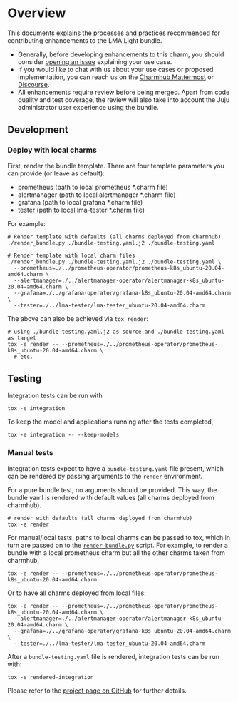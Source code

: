 # Overview

This documents explains the processes and practices recommended for
contributing enhancements to the LMA Light bundle.

- Generally, before developing enhancements to this charm, you should consider
  [opening an issue](https://github.com/canonical/lma-light-bundle) explaining
  your use case.
- If you would like to chat with us about your use cases or proposed
  implementation, you can reach us on the
  [Charmhub Mattermost](https://chat.charmhub.io/charmhub/channels/charm-dev)
  or [Discourse](https://discourse.charmhub.io/).
- All enhancements require review before being merged.
  Apart from code quality and test coverage, the review will also take into
  account the Juju administrator user experience using the bundle.

## Development

### Deploy with local charms

First, render the bundle template. There are four template parameters you can
provide (or leave as default):
- prometheus (path to local prometheus *.charm file)
- alertmanager (path to local alertmanager *.charm file)
- grafana (path to local grafana *.charm file)
- tester (path to local lma-tester *.charm file)

For example:

```shell
# Render template with defaults (all charms deployed from charmhub)
./render_bundle.py ./bundle-testing.yaml.j2 ./bundle-testing.yaml

# Render template with local charm files
./render_bundle.py ./bundle-testing.yaml.j2 ./bundle-testing.yaml \
  --prometheus=./../prometheus-operator/prometheus-k8s_ubuntu-20.04-amd64.charm \
  --alertmanager=./../alertmanager-operator/alertmanager-k8s_ubuntu-20.04-amd64.charm \
  --grafana=./../grafana-operator/grafana-k8s_ubuntu-20.04-amd64.charm \
  --tester=./../lma-tester/lma-tester_ubuntu-20.04-amd64.charm
```

The above can also be achieved via `tox render`:

```shell
# using ./bundle-testing.yaml.j2 as source and ./bundle-testing.yaml as target
tox -e render -- --prometheus=./../prometheus-operator/prometheus-k8s_ubuntu-20.04-amd64.charm \
  # etc.
```

## Testing
Integration tests can be run with
```shell
tox -e integration
```

To keep the model and applications running after the tests completed,
```shell
tox -e integration -- --keep-models
```

### Manual tests
Integration tests expect to have a `bundle-testing.yaml` file present, which
can be rendered by passing arguments to the `render` environment.

For a pure bundle test, no arguments should be provided. This way, the bundle
yaml is rendered with default values (all charms deployed from charmhub).
```shell
# render with defaults (all charms deployed from charmhub)
tox -e render
```

For manual/local tests, paths to local charms can be passed to tox, which in
turn are passed on to the [`render_bundle.py`](render_bundle.py) script.
For example, to render a bundle with a local prometheus charm but all the other
charms taken from charmhub,
```shell
tox -e render -- --prometheus=./../prometheus-operator/prometheus-k8s_ubuntu-20.04-amd64.charm
```

Or to have all charms deployed from local files:
```shell
tox -e render -- --prometheus=./../prometheus-operator/prometheus-k8s_ubuntu-20.04-amd64.charm \
  --alertmanager=./../alertmanager-operator/alertmanager-k8s_ubuntu-20.04-amd64.charm \
  --grafana=./../grafana-operator/grafana-k8s_ubuntu-20.04-amd64.charm \
  --tester=./../lma-tester/lma-tester_ubuntu-20.04-amd64.charm
```

After a `bundle-testing.yaml` file is rendered, integration tests can be run
with:
```shell
tox -e rendered-integration
```

Please refer to the
[project page on GitHub](https://github.com/canonical/lma-light-bundle)
for further details.
